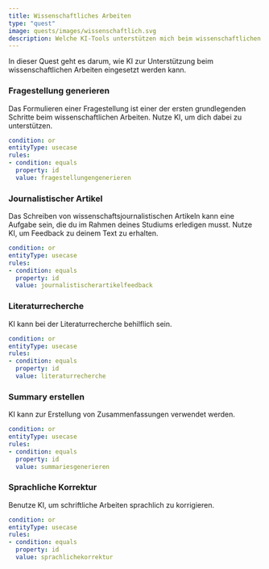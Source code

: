 ```yaml
---
title: Wissenschaftliches Arbeiten
type: "quest"
image: quests/images/wissenschaftlich.svg
description: Welche KI-Tools unterstützen mich beim wissenschaftlichen Arbeiten? 
---
```



In dieser Quest geht es darum, wie KI zur Unterstützung beim wissenschaftlichen Arbeiten eingesetzt werden kann. 

###	Fragestellung generieren

Das Formulieren einer Fragestellung ist einer der ersten grundlegenden Schritte beim wissenschaftlichen Arbeiten. Nutze KI, um dich dabei zu unterstützen.

```yaml
condition: or
entityType: usecase
rules:
- condition: equals
  property: id
  value: fragestellungengenerieren
```


###	Journalistischer Artikel
Das Schreiben von wissenschaftsjournalistischen Artikeln kann eine Aufgabe sein, die du im Rahmen deines Studiums erledigen musst. Nutze KI, um Feedback zu deinem Text zu erhalten.


```yaml
condition: or
entityType: usecase
rules:
- condition: equals
  property: id
  value: journalistischerartikelfeedback
```


### Literaturrecherche
KI kann bei der Literaturrecherche behilflich sein.

```yaml
condition: or
entityType: usecase
rules:
- condition: equals
  property: id
  value: literaturrecherche
```


### Summary erstellen
KI kann zur Erstellung von Zusammenfassungen verwendet werden.

```yaml
condition: or
entityType: usecase
rules:
- condition: equals
  property: id
  value: summariesgenerieren
```


### Sprachliche Korrektur
Benutze KI, um schriftliche Arbeiten sprachlich zu korrigieren.

```yaml
condition: or
entityType: usecase
rules:
- condition: equals
  property: id
  value: sprachlichekorrektur
```




